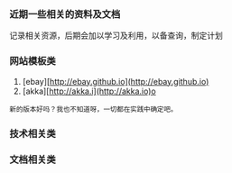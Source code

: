 ### 近期一些相关的资料及文档

记录相关资源，后期会加以学习及利用，以备查询，制定计划

### 网站模板类

1. \[ebay\][http://ebay.github.io](http://ebay.github.io)
2. \[akka\][http://akka.i](http://akka.io)o 



```
新的版本好吗？我也不知道呀，一切都在实践中确定吧。
```

### 技术相关类

### 文档相关类



